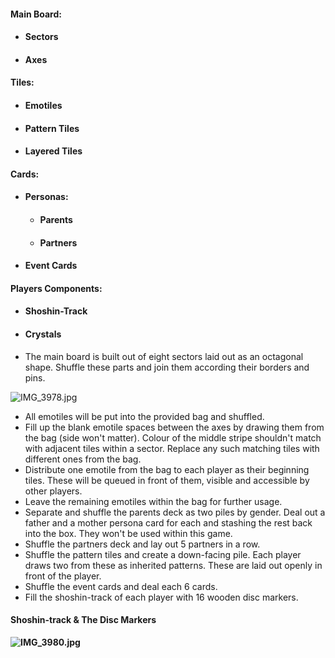#### Main Board:
- #### Sectors
- #### Axes
#### Tiles:
- #### Emotiles
- #### Pattern Tiles
- #### Layered Tiles
#### Cards:
- #### Personas:
	- #### Parents
	- #### Partners
- #### Event Cards
#### Players Components:
- #### Shoshin-Track
- #### Crystals



- The main board is built out of eight sectors laid out as an octagonal shape. Shuffle these parts and join them according their borders and pins. 

![IMG_3978.jpg](https://lh3.googleusercontent.com/gAUFoD51xpyv7mtibGZYDXu2o-hdE-AAlqSeYuz9toInhPvGJzMs6pcILDQ5amzcFY7DV6EgDGVDRInzfoTFdY5E740rok_oxL5aO-ATY8360cTTuTYAdCCEVzubN0hhtLYg0ZQMPOzOA8WlykUEBg)

- All emotiles will be put into the provided bag and shuffled. 
- Fill up the blank emotile spaces between the axes by drawing them from the bag  (side won't matter). Colour of the middle stripe shouldn't match with adjacent tiles within a sector. Replace any such matching tiles with different ones from the bag.
- Distribute one emotile from the bag to each player as their beginning tiles. These will be queued in front of them, visible and accessible by other players.
- Leave the remaining emotiles within the bag for further usage.
- Separate and shuffle the parents deck as two piles by gender. Deal out a father and a mother persona card for each and stashing the rest back into the box. They won't be used within this game.
- Shuffle the partners deck and lay out 5 partners in a row.
- Shuffle the pattern tiles and create a down-facing pile. Each player draws two from these as inherited patterns. These are laid out openly in front of the player.
- Shuffle the event cards and deal each 6 cards.
- Fill the shoshin-track of each player with 16 wooden disc markers.

#### Shoshin-track & The Disc Markers

**![IMG_3980.jpg](https://lh4.googleusercontent.com/hNA2vhttknLQZXBEEKvIKuMGE4JXWeeb34zalbLBrJUy8Ery5cFY_i_2Ma4M7HSk6ttxZ3ReZIv4oTic-L44LHutrzTGNVWoBs9-kVD12qwP89oDXoAE_kihcNYgPmUunFJBrUTMJkp9dKb-miJsdg)**